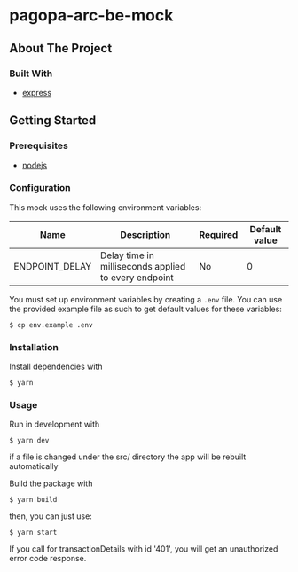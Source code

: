 # pagopa-arc-be-mock

## About The Project

### Built With
 * [express](https://expressjs.com)
## Getting Started

### Prerequisites
 * [nodejs](http://nodejs.org)

### Configuration
This mock uses the following environment variables:

| Name                             | Description                                                                       | Required | Default value |
|----------------------------------|-----------------------------------------------------------------------------------|----------|---------------|
| ENDPOINT_DELAY                   | Delay time in milliseconds applied to every endpoint                              | No       | 0             |

You must set up environment variables by creating a `.env` file. You can use the provided example file as such to get default values for these variables:

```shell
$ cp env.example .env
```

### Installation
Install dependencies with
```shell
$ yarn
```

### Usage

Run in development with
```shell
$ yarn dev
```
if a file is changed under the src/ directory the app will be rebuilt automatically

Build the package with

```shell
$ yarn build
```

then, you can just use:

```shell
$ yarn start
```

If you call for transactionDetails with id '401', you will get an unauthorized error code response. 
